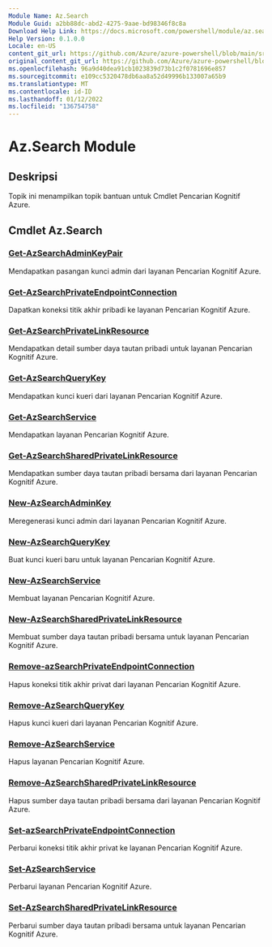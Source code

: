 ```yaml
---
Module Name: Az.Search
Module Guid: a2bb88dc-abd2-4275-9aae-bd98346f8c8a
Download Help Link: https://docs.microsoft.com/powershell/module/az.search
Help Version: 0.1.0.0
Locale: en-US
content_git_url: https://github.com/Azure/azure-powershell/blob/main/src/Search/Search/help/Az.Search.md
original_content_git_url: https://github.com/Azure/azure-powershell/blob/main/src/Search/Search/help/Az.Search.md
ms.openlocfilehash: 96a9d40dea91cb1023839d73b1c2f0781696e857
ms.sourcegitcommit: e109cc5320478db6aa8a52d49996b133007a65b9
ms.translationtype: MT
ms.contentlocale: id-ID
ms.lasthandoff: 01/12/2022
ms.locfileid: "136754758"
---
```

# Az.Search Module
## Deskripsi
Topik ini menampilkan topik bantuan untuk Cmdlet Pencarian Kognitif Azure.

## Cmdlet Az.Search
### [Get-AzSearchAdminKeyPair](Get-AzSearchAdminKeyPair.md)
Mendapatkan pasangan kunci admin dari layanan Pencarian Kognitif Azure.

### [Get-AzSearchPrivateEndpointConnection](Get-AzSearchPrivateEndpointConnection.md)
Dapatkan koneksi titik akhir pribadi ke layanan Pencarian Kognitif Azure.

### [Get-AzSearchPrivateLinkResource](Get-AzSearchPrivateLinkResource.md)
Mendapatkan detail sumber daya tautan pribadi untuk layanan Pencarian Kognitif Azure.

### [Get-AzSearchQueryKey](Get-AzSearchQueryKey.md)
Mendapatkan kunci kueri dari layanan Pencarian Kognitif Azure.

### [Get-AzSearchService](Get-AzSearchService.md)
Mendapatkan layanan Pencarian Kognitif Azure.

### [Get-AzSearchSharedPrivateLinkResource](Get-AzSearchSharedPrivateLinkResource.md)
Mendapatkan sumber daya tautan pribadi bersama dari layanan Pencarian Kognitif Azure.

### [New-AzSearchAdminKey](New-AzSearchAdminKey.md)
Meregenerasi kunci admin dari layanan Pencarian Kognitif Azure.

### [New-AzSearchQueryKey](New-AzSearchQueryKey.md)
Buat kunci kueri baru untuk layanan Pencarian Kognitif Azure.

### [New-AzSearchService](New-AzSearchService.md)
Membuat layanan Pencarian Kognitif Azure.

### [New-AzSearchSharedPrivateLinkResource](New-AzSearchSharedPrivateLinkResource.md)
Membuat sumber daya tautan pribadi bersama untuk layanan Pencarian Kognitif Azure.

### [Remove-azSearchPrivateEndpointConnection](Remove-AzSearchPrivateEndpointConnection.md)
Hapus koneksi titik akhir privat dari layanan Pencarian Kognitif Azure.

### [Remove-AzSearchQueryKey](Remove-AzSearchQueryKey.md)
Hapus kunci kueri dari layanan Pencarian Kognitif Azure.

### [Remove-AzSearchService](Remove-AzSearchService.md)
Hapus layanan Pencarian Kognitif Azure.

### [Remove-AzSearchSharedPrivateLinkResource](Remove-AzSearchSharedPrivateLinkResource.md)
Hapus sumber daya tautan pribadi bersama dari layanan Pencarian Kognitif Azure.

### [Set-azSearchPrivateEndpointConnection](Set-AzSearchPrivateEndpointConnection.md)
Perbarui koneksi titik akhir privat ke layanan Pencarian Kognitif Azure.

### [Set-AzSearchService](Set-AzSearchService.md)
Perbarui layanan Pencarian Kognitif Azure.

### [Set-AzSearchSharedPrivateLinkResource](Set-AzSearchSharedPrivateLinkResource.md)
Perbarui sumber daya tautan pribadi bersama untuk layanan Pencarian Kognitif Azure.


